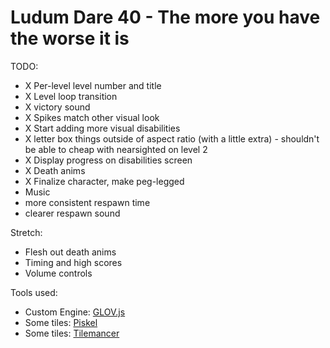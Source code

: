 Ludum Dare 40 - The more you have the worse it is
=================================================

TODO:
* X Per-level level number and title
* X Level loop transition
* X victory sound
* X Spikes match other visual look
* X Start adding more visual disabilities
* X letter box things outside of aspect ratio (with a little extra) - shouldn't be able to cheap with nearsighted on level 2
* X Display progress on disabilities screen
* X Death anims
* X Finalize character, make peg-legged
* Music
* more consistent respawn time
* clearer respawn sound

Stretch:
* Flesh out death anims
* Timing and high scores
* Volume controls

Tools used:
* Custom Engine: [GLOV.js](https://github.com/Jimbly/turbulenz-playground)
* Some tiles: [Piskel](https://www.piskelapp.com/)
* Some tiles: [Tilemancer](https://led.itch.io/tilemancer)